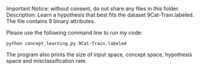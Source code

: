 Important Notice: without consent, do not share any files in this folder. Description: Learn a hypothesis that best fits the dataset 9Cat-Train.labeled. The file contains 9 binary attributes.

Please use the following command line to run my code:

    python concept_learning.py 9Cat-Train.labeled 
    
The program also prints the size of input space, concept space, hypothesis space and misclassification rate.

